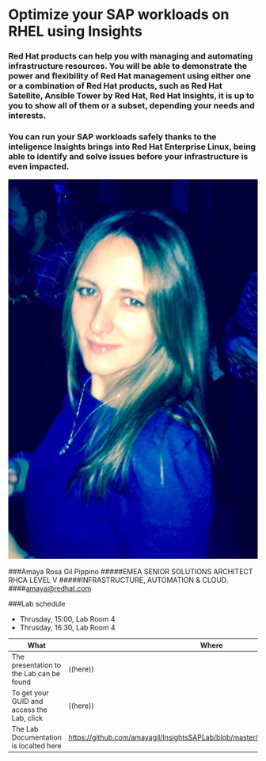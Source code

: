 # Optimize your SAP workloads on RHEL using Insights

### Red Hat products can help you with managing and automating infrastructure resources. You will be able to demonstrate the power and flexibility of Red Hat management using either one or a combination of Red Hat products, such as Red Hat Satellite, Ansible Tower by Red Hat, Red Hat Insights, it is up to you to show all of them or a subset, depending your needs and interests.

### You can run your SAP workloads safely thanks to the inteligence Insights brings into Red Hat Enterprise Linux, being able to identify and solve issues before your infrastructure is even impacted.


![Amaya Rosa Gil Pippino](images/yo.png)

###Amaya Rosa Gil Pippino 
#####EMEA SENIOR SOLUTIONS ARCHITECT RHCA LEVEL V
#####INFRASTRUCTURE, AUTOMATION & CLOUD.
####amaya@redhat.com 

###Lab schedule

* Thrusday, 15:00, Lab Room 4
* Thrusday, 16:30, Lab Room 4


| What | Where |
|---|---|
| The presentation to the Lab can be found | ((here)) |
| To get your GUID and access the Lab, click | ((here)) |
| The Lab Documentation is localted here | https://github.com/amayagil/InsightsSAPLab/blob/master/InsightsIntegratedLabSAP.md |
